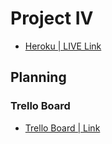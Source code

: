 # Project IV

* [ Heroku | LIVE Link ](https://project-four.herokuapp.com/)

## Planning

### Trello Board

* [ Trello Board | Link ](https://trello.com/b/QpOi31Cc)

